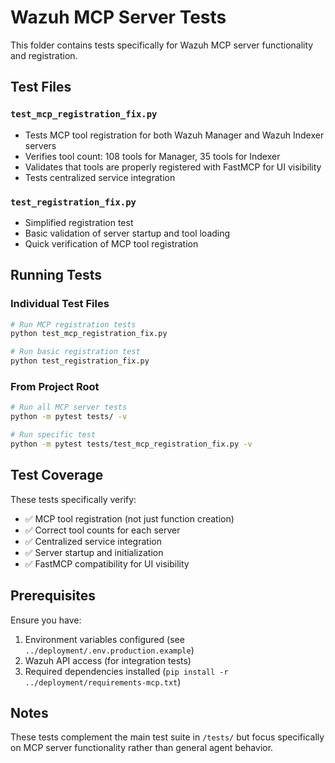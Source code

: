 # Wazuh MCP Server Tests

This folder contains tests specifically for Wazuh MCP server functionality and registration.

## Test Files

### `test_mcp_registration_fix.py`
- Tests MCP tool registration for both Wazuh Manager and Wazuh Indexer servers
- Verifies tool count: 108 tools for Manager, 35 tools for Indexer
- Validates that tools are properly registered with FastMCP for UI visibility
- Tests centralized service integration

### `test_registration_fix.py`
- Simplified registration test
- Basic validation of server startup and tool loading
- Quick verification of MCP tool registration

## Running Tests

### Individual Test Files
```bash
# Run MCP registration tests
python test_mcp_registration_fix.py

# Run basic registration test
python test_registration_fix.py
```

### From Project Root
```bash
# Run all MCP server tests
python -m pytest tests/ -v

# Run specific test
python -m pytest tests/test_mcp_registration_fix.py -v
```

## Test Coverage

These tests specifically verify:
- ✅ MCP tool registration (not just function creation)
- ✅ Correct tool counts for each server
- ✅ Centralized service integration
- ✅ Server startup and initialization
- ✅ FastMCP compatibility for UI visibility

## Prerequisites

Ensure you have:
1. Environment variables configured (see `../deployment/.env.production.example`)
2. Wazuh API access (for integration tests)
3. Required dependencies installed (`pip install -r ../deployment/requirements-mcp.txt`)

## Notes

These tests complement the main test suite in `/tests/` but focus specifically on MCP server functionality rather than general agent behavior. 